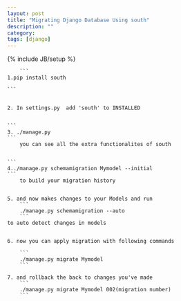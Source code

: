 ```yaml
---
layout: post
title: "Migrating Django Database Using south"
description: ""
category: 
tags: [django]
---
```

{% include JB/setup %}

		```
	1.pip install south

	```

	
	2. In settings.py  add 'south' to INSTALLED
	

	```
	3. ./manage.py 
	```
  		you can see all the extra functionalites of south 


	```
	4../manage.py schemamigration Mymodel --initial
	```
 		to build your migration history


	5. and now makes changes to your Models and run
		``` 
		./manage.py schemamigration --auto
		```
   	to auto detect changes in models


	6. now you can apply migration with following commands
 
		```
 		./manage.py migrate Mymodel
		```

	7. and rollback the back to changes you've made
		``` 
		./manage.py migrate Mymodel 002(migration number)
		```











